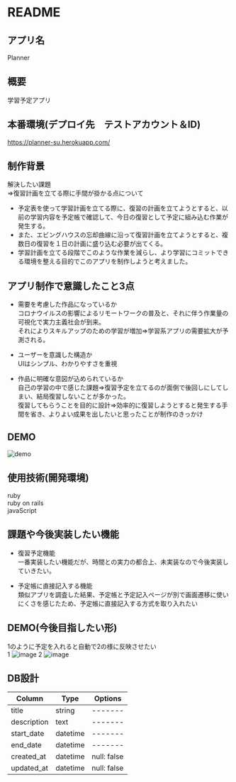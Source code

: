 # README

## アプリ名  
Planner

## 概要  
学習予定アプリ

## 本番環境(デプロイ先　テストアカウント＆ID)  
https://planner-su.herokuapp.com/

## 制作背景   
解決したい課題  
⇒復習計画を立てる際に手間が掛かる点について  
- 予定表を使って学習計画を立てる際に、復習の計画を立てようとすると、以前の学習内容を予定帳で確認して、今日の復習として予定に組み込む作業が発生する。  
- また、エビングハウスの忘却曲線に沿って復習計画を立てようとすると、複数日の復習を１日の計画に盛り込む必要が出てくる。  
- 学習計画を立てる段階でこのような作業を減らし、より学習にコミットできる環境を整える目的でこのアプリを制作しようと考えました。  

## アプリ制作で意識したこと3点  

- 需要を考慮した作品になっているか  
コロナウイルスの影響によるリモートワークの普及と、それに伴う作業量の可視化で実力主義社会が到来。  
それによりスキルアップのための学習が増加⇒学習系アプリの需要拡大が予測される。  

- ユーザーを意識した構造か  
UIはシンプル、わかりやすさを重視  

- 作品に明確な意図が込められているか  
自己の学習の中で感じた課題⇒復習予定を立てるのが面倒で後回しにしてしまい、結局復習しないことが多かった。  
復習してもらうことを目的に設計⇒効率的に復習しようとすると発生する手間を省き、よりよい成果を出したいと思ったことが制作のきっかけ  

## DEMO
![demo](https://gyazo.com/5abdf32e83cc90305036227492d36e17/raw)

## 使用技術(開発環境)  
ruby  
ruby on rails  
javaScript  

## 課題や今後実装したい機能  
- 復習予定機能  
一番実装したい機能だが、時間との実力の都合上、未実装なので今後実装していきたい。  

- 予定帳に直接記入する機能  
類似アプリを調査した結果、予定帳と予定記入ページが別で画面遷移に使いにくさを感じたため、予定帳に直接記入する方式を取り入れたい  

## DEMO(今後目指したい形)
1のように予定を入れると自動で2の様に反映させたい  
1
![image](https://user-images.githubusercontent.com/61076624/83946819-1b783680-a84e-11ea-8c30-4339039b421c.png)
2
![image](https://user-images.githubusercontent.com/61076624/83946856-64c88600-a84e-11ea-8f14-c28bec098746.png)

## DB設計

|Column|Type|Options|
|----|----|-------|
|title|string|-------|
|description|text|-------|
|start_date|datetime|-------|
|end_date|datetime|-------|
|created_at|datetime|null: false|
|updated_at|datetime|null: false|
